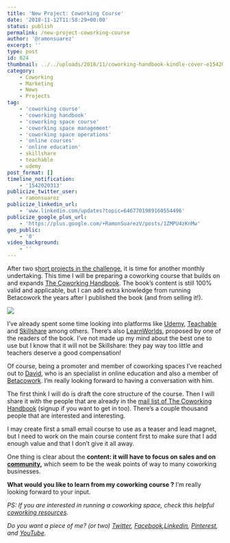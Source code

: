 ```yaml
---
title: 'New Project: Coworking Course'
date: '2018-11-12T11:58:29+00:00'
status: publish
permalink: /new-project-coworking-course
author: '@ramonsuarez'
excerpt: ''
type: post
id: 824
thumbnail: ../../uploads/2018/11/coworking-handbook-kindle-cover-e1542018032885.jpg
category:
    - Coworking
    - Marketing
    - News
    - Projects
tag:
    - 'coworking course'
    - 'coworking handbook'
    - 'coworking space course'
    - 'coworking space management'
    - 'coworking space operations'
    - 'online courses'
    - 'online education'
    - skillshare
    - teachable
    - udemy
post_format: []
timeline_notification:
    - '1542020313'
publicize_twitter_user:
    - ramonsuarez
publicize_linkedin_url:
    - 'www.linkedin.com/updates?topic=6467701989160554496'
publicize_google_plus_url:
    - 'https://plus.google.com/+RamonSuarezV/posts/1ZMPU4zKnMw'
geo_public:
    - '0'
video_background:
    - ''
---
```

After two s[hort projects in the challenge](http://ramonsuarez.com/challenge-projects/), it is time for another monthly undertaking. This time I will be preparing a coworking course that builds on and expands [The Coworking Handbook](https://www.coworkinghandbook.com). The book’s content is still 100% valid and applicable, but I can add extra knowledge from running Betacowork the years after I published the book (and from selling it!).

![](/uploads/2018/11/giphy1.gif)

I’ve already spent some time looking into platforms like [Udemy,](https://click.linksynergy.com/fs-bin/click?id=nqvRWNWHD4Q&offerid=507388.7&type=3&subid=0) [Teachable](https://teachable.com/) and [Skillshare](https://www.skillshare.com/) among others. There’s also [LearnWorlds](https://www.learnworlds.com/), proposed by one of the readers of the book. I’ve not made up my mind about the best one to use but I know that it will not be Skillshare: they pay way too little and teachers deserve a good compensation!

Of course, being a promoter and member of coworking spaces I’ve reached out to [David](https://teachable.com/), who is an specialist in online education and also a member of [Betacowork](https://www.betacowork.com). I’m really looking forward to having a conversation with him.

The first think I will do is draft the core structure of the course. Then I will share it with the people that are already in the [mail list of The Coworking Handbook](https://www.coworkinghandbook.com/newsletter/) (signup if you want to get in too). There’s a couple thousand people that are interested and interesting.

I may create first a small email course to use as a teaser and lead magnet, but I need to work on the main course content first to make sure that I add enough value and that I don’t give it all away.

One thing is clear about the **content: it will have to focus on sales and on [community](https://www.coworkinghandbook.com/extract-of-the-community-chapter-on-the-next-web-how-to-value-and-nurture-your-local-coworking-community/),** which seem to be the weak points of way to many coworking businesses.

**What would you like to learn from my coworking course ?** I’m really looking forward to your input.

*PS: If you are interested in running a coworking space, check this helpful [coworking resources](https://www.coworkinghandbook.com/resources/).*

*Do you want a piece of me? (or two) [Twitter](https://twitter.com/ramonsuarez), [Facebook](https://www.facebook.com/ramonsuarezdotcom),[Linkedin](https://www.linkedin.com/in/ramonsuarez/), [Pinterest](https://www.pinterest.com/ramonsuarez/), and [YouTube](https://www.youtube.com/ramonsuarezv).*